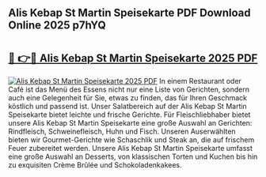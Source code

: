 ## Alis Kebap St Martin Speisekarte PDF Download Online 2025 p7hYQ

# <h2><a href="http://gcdusfx.nevu.top/?p=Alis+Kebap+St+Martin+Speisekarte">🔗 👉🔴 Alis Kebap St Martin Speisekarte 2025 PDF</a></h2>

[![Alis Kebap St Martin Speisekarte 2025 PDF](https://i.imgur.com/dBaPXMq.png)](http://gcdusfx.nevu.top/?p=Alis+Kebap+St+Martin+Speisekarte)
In einem Restaurant oder Café ist das Menü des Essens nicht nur eine Liste von Gerichten, sondern auch eine Gelegenheit für Sie, etwas zu finden, das für Ihren Geschmack köstlich und passend ist. Unser Salatbereich auf der Alis Kebap St Martin Speisekarte bietet leichte und frische Gerichte. Für Fleischliebhaber bietet unsere Alis Kebap St Martin Speisekarte eine große Auswahl an Gerichten: Rindfleisch, Schweinefleisch, Huhn und Fisch. Unseren Auserwählten bieten wir Gourmet-Gerichte wie Schaschlik und Steak an, die auf frischem Feuer zubereitet werden. Unsere Alis Kebap St Martin Speisekarte umfasst eine große Auswahl an Desserts, von klassischen Torten und Kuchen bis hin zu exquisiten Crème Brûlée und Schokoladenkakees.
